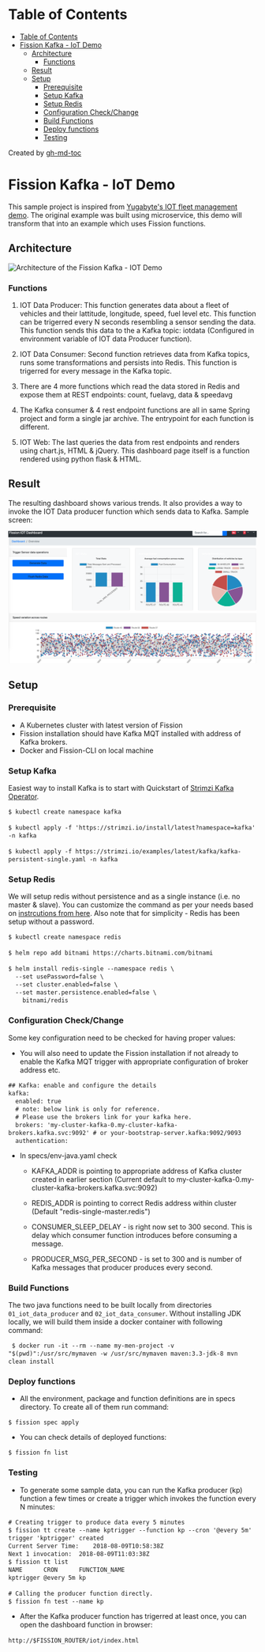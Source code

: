Table of Contents
=================

   * [Table of Contents](#table-of-contents)
   * [Fission Kafka - IoT Demo](#fission-kafka---iot-demo)
      * [Architecture](#architecture)
         * [Functions](#functions)
      * [Result](#result)
      * [Setup](#setup)
         * [Prerequisite](#prerequisite)
         * [Setup Kafka](#setup-kafka)
         * [Setup Redis](#setup-redis)
         * [Configuration Check/Change](#configuration-checkchange)
         * [Build Functions](#build-functions)
         * [Deploy functions](#deploy-functions)
         * [Testing](#testing)

Created by [gh-md-toc](https://github.com/ekalinin/github-markdown-toc)


# Fission Kafka - IoT Demo

This sample project is inspired from [Yugabyte's IOT fleet management demo](https://github.com/YugaByte/yb-iot-fleet-management). The original example was built using  microservice, this demo will transform that into an example which uses Fission functions.

## Architecture

![Architecture of the Fission Kafka - IOT Demo](/static_assets/architecture-diagram.png)

### Functions

1. IOT Data Producer: This function generates data about a fleet of vehicles and their lattitude, longitude, speed, fuel level etc. This function can be trigerred every N seconds resembling a sensor sending the data. This function sends this data to the a Kafka topic: iotdata (Configured in environment variable of IOT data Producer function).

2. IOT Data Consumer: Second function retrieves data from Kafka topics, runs some transformations and persists into Redis. This function is trigerred for every message in the Kafka topic.

3. There are 4 more functions which read the data stored in Redis and expose them at REST endpoints: count, fuelavg, data & speedavg

4. The Kafka consumer & 4 rest endpoint functions are all in same Spring project and form a single jar archive. The entrypoint for each function is different.

5. IOT Web: The last queries the data from rest endpoints and renders using chart.js, HTML & jQuery. This dashboard page itself is a function rendered using python flask & HTML.


## Result

The resulting dashboard shows various trends. It also provides a way to invoke the IOT Data producer function which sends data to Kafka. Sample screen:

![Dashboard: Fission Kafka - IOT Demo](/static_assets/iot-demo-screen.png)

## Setup

### Prerequisite

- A Kubernetes cluster with latest version of Fission
- Fission installation should have Kafka MQT installed with address of Kafka brokers.
- Docker and Fission-CLI on local machine

### Setup Kafka

Easiest way to install Kafka is to start with Quickstart of [Strimzi Kafka Operator](https://strimzi.io/quickstarts/). 

```
$ kubectl create namespace kafka

$ kubectl apply -f 'https://strimzi.io/install/latest?namespace=kafka' -n kafka

$ kubectl apply -f https://strimzi.io/examples/latest/kafka/kafka-persistent-single.yaml -n kafka 

```

### Setup Redis

We will setup redis without persistence and as a single instance (i.e. no master & slave). You can customize the command as per your needs based on [instrcutions from here](https://github.com/helm/charts/tree/master/stable/redis#configuration). Also note that for simplicity - Redis has been setup without a password.

```
$ kubectl create namespace redis

$ helm repo add bitnami https://charts.bitnami.com/bitnami

$ helm install redis-single --namespace redis \
  --set usePassword=false \
  --set cluster.enabled=false \
  --set master.persistence.enabled=false \
    bitnami/redis
```


### Configuration Check/Change

Some key configuration need to be checked for having proper values:


- You will also need to update the Fission installation if not already to enable the Kafka MQT trigger with appropriate configuration of broker address etc.

```
## Kafka: enable and configure the details
kafka:
  enabled: true
  # note: below link is only for reference. 
  # Please use the brokers link for your kafka here. 
  brokers: 'my-cluster-kafka-0.my-cluster-kafka-brokers.kafka.svc:9092' # or your-bootstrap-server.kafka:9092/9093
  authentication:
```

- In specs/env-java.yaml check 

  - KAFKA_ADDR is pointing to appropriate address of Kafka cluster created in earlier section (Current default to my-cluster-kafka-0.my-cluster-kafka-brokers.kafka.svc:9092)

  - REDIS_ADDR is pointing to correct Redis address within cluster (Default "redis-single-master.redis")

  - CONSUMER_SLEEP_DELAY - is right now set to 300 second. This is delay which consumer function introduces before consuming a message.

  - PRODUCER_MSG_PER_SECOND - is set to 300 and is number of Kafka messages that producer produces every second.

### Build Functions

The two java functions need to be built locally from directories `01_iot_data_producer` and `02_iot_data_consumer`. Without installing JDK locally, we will build them inside a docker container with following command:

```
 $ docker run -it --rm --name my-men-project -v "$(pwd)":/usr/src/mymaven -w /usr/src/mymaven maven:3.3-jdk-8 mvn clean install
```


### Deploy functions

- All the environment, package and function definitions are in specs directory. To create all of them run command:

```
$ fission spec apply 
```

- You can check details of deployed functions:

```
$ fission fn list 
```


### Testing

- To generate some sample data, you can run the Kafka producer (kp) function a few times or create a trigger which invokes the function every N minutes:

```
# Creating trigger to produce data every 5 minutes
$ fission tt create --name kptrigger --function kp --cron '@every 5m'
trigger 'kptrigger' created
Current Server Time: 	2018-08-09T10:58:38Z
Next 1 invocation: 	2018-08-09T11:03:38Z
$ fission tt list
NAME      CRON      FUNCTION_NAME
kptrigger @every 5m kp

# Calling the producer function directly.
$ fission fn test --name kp
```

- After the Kafka producer function has trigerred at least once, you can open the dashboard function in browser:

```http://$FISSION_ROUTER/iot/index.html```
